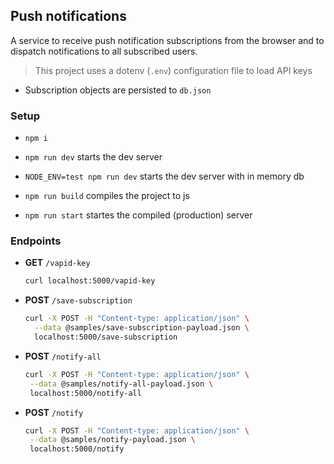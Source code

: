 ## Push notifications

A service to receive push notification subscriptions from the browser and to dispatch notifications to all subscribed users.

> This project uses a dotenv (`.env`) configuration file to load API keys

- Subscription objects are persisted to `db.json`

### Setup

- `npm i`
- `npm run dev` starts the dev server
- `NODE_ENV=test npm run dev` starts the dev server with in memory db

- `npm run build` compiles the project to js
- `npm run start` startes the compiled (production) server

### Endpoints

- **GET** `/vapid-key`

  ```sh
  curl localhost:5000/vapid-key
  ```

- **POST** `/save-subscription`

  ```sh
  curl -X POST -H "Content-type: application/json" \
    --data @samples/save-subscription-payload.json \
    localhost:5000/save-subscription
  ```

- **POST** `/notify-all`

  ```sh
  curl -X POST -H "Content-type: application/json" \
   --data @samples/notify-all-payload.json \
   localhost:5000/notify-all
  ```

- **POST** `/notify`

  ```sh
  curl -X POST -H "Content-type: application/json" \
   --data @samples/notify-payload.json \
   localhost:5000/notify
  ```
